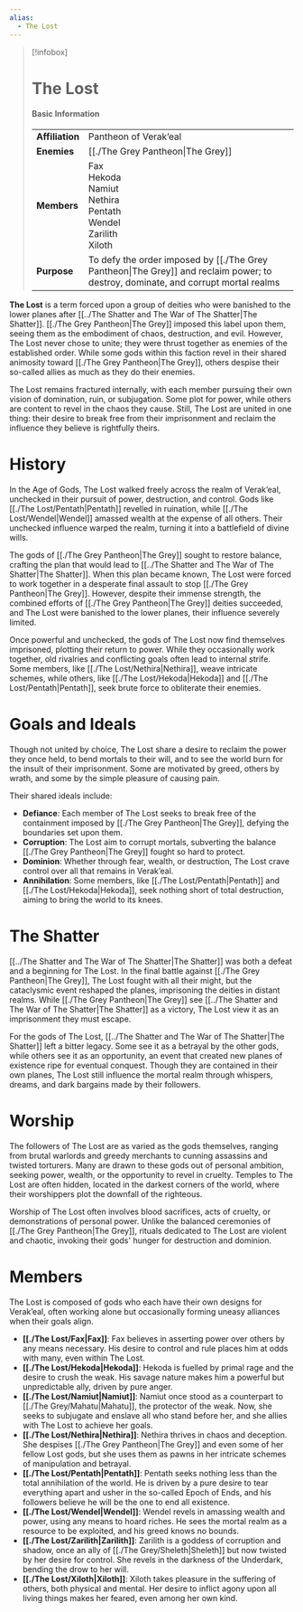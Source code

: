 ```yaml
---
alias:
  - The Lost
---
```


> [!infobox]  
> # The Lost  
> #### Basic Information  
> |  |  |  
> |---|---|  
> | **Affiliation** | Pantheon of Verak’eal |  
> | **Enemies** | [[./The Grey Pantheon\|The Grey]] |  
> | **Members** | Fax<br>Hekoda<br>Namiut<br>Nethira<br>Pentath<br>Wendel<br>Zarilith<br>Xiloth |  
> | **Purpose** | To defy the order imposed by [[./The Grey Pantheon\|The Grey]] and reclaim power; to destroy, dominate, and corrupt mortal realms |

**The Lost** is a term forced upon a group of deities who were banished to the lower planes after [[../The Shatter and The War of The Shatter|The Shatter]]. [[./The Grey Pantheon|The Grey]] imposed this label upon them, seeing them as the embodiment of chaos, destruction, and evil. However, The Lost never chose to unite; they were thrust together as enemies of the established order. While some gods within this faction revel in their shared animosity toward [[./The Grey Pantheon|The Grey]], others despise their so-called allies as much as they do their enemies. 

The Lost remains fractured internally, with each member pursuing their own vision of domination, ruin, or subjugation. Some plot for power, while others are content to revel in the chaos they cause. Still, The Lost are united in one thing: their desire to break free from their imprisonment and reclaim the influence they believe is rightfully theirs.

# History  
In the Age of Gods, The Lost walked freely across the realm of Verak’eal, unchecked in their pursuit of power, destruction, and control. Gods like [[./The Lost/Pentath|Pentath]] revelled in ruination, while [[./The Lost/Wendel|Wendel]] amassed wealth at the expense of all others. Their unchecked influence warped the realm, turning it into a battlefield of divine wills. 

The gods of [[./The Grey Pantheon|The Grey]] sought to restore balance, crafting the plan that would lead to [[../The Shatter and The War of The Shatter|The Shatter]]. When this plan became known, The Lost were forced to work together in a desperate final assault to stop [[./The Grey Pantheon|The Grey]]. However, despite their immense strength, the combined efforts of [[./The Grey Pantheon|The Grey]] deities succeeded, and The Lost were banished to the lower planes, their influence severely limited.

Once powerful and unchecked, the gods of The Lost now find themselves imprisoned, plotting their return to power. While they occasionally work together, old rivalries and conflicting goals often lead to internal strife. Some members, like [[./The Lost/Nethira|Nethira]], weave intricate schemes, while others, like [[./The Lost/Hekoda|Hekoda]] and [[./The Lost/Pentath|Pentath]], seek brute force to obliterate their enemies.

# Goals and Ideals  
Though not united by choice, The Lost share a desire to reclaim the power they once held, to bend mortals to their will, and to see the world burn for the insult of their imprisonment. Some are motivated by greed, others by wrath, and some by the simple pleasure of causing pain. 

Their shared ideals include:
- **Defiance**: Each member of The Lost seeks to break free of the containment imposed by [[./The Grey Pantheon|The Grey]], defying the boundaries set upon them.
- **Corruption**: The Lost aim to corrupt mortals, subverting the balance [[./The Grey Pantheon|The Grey]] fought so hard to protect.
- **Dominion**: Whether through fear, wealth, or destruction, The Lost crave control over all that remains in Verak’eal.
- **Annihilation**: Some members, like [[./The Lost/Pentath|Pentath]] and [[./The Lost/Hekoda|Hekoda]], seek nothing short of total destruction, aiming to bring the world to its knees.

# The Shatter  
[[../The Shatter and The War of The Shatter|The Shatter]] was both a defeat and a beginning for The Lost. In the final battle against [[./The Grey Pantheon|The Grey]], The Lost fought with all their might, but the cataclysmic event reshaped the planes, imprisoning the deities in distant realms. While [[./The Grey Pantheon|The Grey]] see [[../The Shatter and The War of The Shatter|The Shatter]] as a victory, The Lost view it as an imprisonment they must escape.

For the gods of The Lost, [[../The Shatter and The War of The Shatter|The Shatter]] left a bitter legacy. Some see it as a betrayal by the other gods, while others see it as an opportunity, an event that created new planes of existence ripe for eventual conquest. Though they are contained in their own planes, The Lost still influence the mortal realm through whispers, dreams, and dark bargains made by their followers.

# Worship  
The followers of The Lost are as varied as the gods themselves, ranging from brutal warlords and greedy merchants to cunning assassins and twisted torturers. Many are drawn to these gods out of personal ambition, seeking power, wealth, or the opportunity to revel in cruelty. Temples to The Lost are often hidden, located in the darkest corners of the world, where their worshippers plot the downfall of the righteous.

Worship of The Lost often involves blood sacrifices, acts of cruelty, or demonstrations of personal power. Unlike the balanced ceremonies of [[./The Grey Pantheon|The Grey]], rituals dedicated to The Lost are violent and chaotic, invoking their gods' hunger for destruction and dominion. 

# Members  
The Lost is composed of gods who each have their own designs for Verak’eal, often working alone but occasionally forming uneasy alliances when their goals align. 
- **[[./The Lost/Fax|Fax]]**: Fax believes in asserting power over others by any means necessary. His desire to control and rule places him at odds with many, even within The Lost.
- **[[./The Lost/Hekoda|Hekoda]]**: Hekoda is fuelled by primal rage and the desire to crush the weak. His savage nature makes him a powerful but unpredictable ally, driven by pure anger.
- **[[./The Lost/Namiut|Namiut]]**: Namiut once stood as a counterpart to [[./The Grey/Mahatu|Mahatu]], the protector of the weak. Now, she seeks to subjugate and enslave all who stand before her, and she allies with The Lost to achieve her goals.
- **[[./The Lost/Nethira|Nethira]]**: Nethira thrives in chaos and deception. She despises [[./The Grey Pantheon|The Grey]] and even some of her fellow Lost gods, but she uses them as pawns in her intricate schemes of manipulation and betrayal.
- **[[./The Lost/Pentath|Pentath]]**: Pentath seeks nothing less than the total annihilation of the world. He is driven by a pure desire to tear everything apart and usher in the so-called Epoch of Ends, and his followers believe he will be the one to end all existence.
- **[[./The Lost/Wendel|Wendel]]**: Wendel revels in amassing wealth and power, using any means to hoard riches. He sees the mortal realm as a resource to be exploited, and his greed knows no bounds.
- **[[./The Lost/Zarilith|Zarilith]]**: Zarilith is a goddess of corruption and shadow, once an ally of [[./The Grey/Sheleth|Sheleth]] but now twisted by her desire for control. She revels in the darkness of the Underdark, bending the drow to her will.
- **[[./The Lost/Xiloth|Xiloth]]**: Xiloth takes pleasure in the suffering of others, both physical and mental. Her desire to inflict agony upon all living things makes her feared, even among her own kind.
